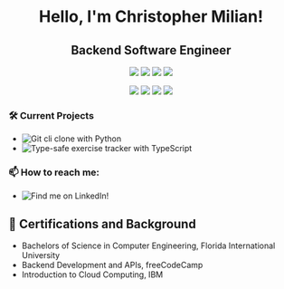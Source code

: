 <h1 align="center">
  <b>Hello, I'm Christopher Milian!</b>
</h1>

<h2 align="center">
  <b>Backend Software Engineer</b>
</h2>
<p>
<div align="center">
  <img src="https://img.shields.io/badge/-Python-98b982?style=for-the-badge&logo=python&logoColor=98b982&labelColor=282828">
  <img src="https://img.shields.io/badge/-TypeScript-c58545?style=for-the-badge&logo=typescript&logoColor=c58545&labelColor=282828">
  <img src="https://img.shields.io/badge/-MYSQL-ee5d6c?style=for-the-badge&logo=mysql&logoColor=ee5d6c&labelColor=282828">
  <img src="https://img.shields.io/badge/-Node-d1a01f?style=for-the-badge&logo=node.js&logoColor=d1a01f&labelColor=282828">
</div>
</p>
<p>
<div align="center">
  <img src="https://img.shields.io/badge/Cypher-orange?logo=neo4j">
  <img src="https://img.shields.io/badge/FastAPI-yellow?logo=fastapi">
  <img src="https://img.shields.io/badge/Rust-blue?logo=rust">
  <img src="https://img.shields.io/badge/C_Lang-purple?logo=c">
</div>
</p>

### 🛠️ Current Projects
- ![Git cli clone with Python](https://github.com/christophermilian/git-cli-clone-python)
- ![Type-safe exercise tracker with TypeScript](https://github.com/christophermilian/nodejs-exercise-tracker)

### 📫 How to reach me:
- ![Find me on LinkedIn!](https://www.linkedin.com/in/christophermilian/)

## 🥇 Certifications and Background
- Bachelors of Science in Computer Engineering, Florida International University
- Backend Development and APIs, freeCodeCamp
- Introduction to Cloud Computing, IBM
